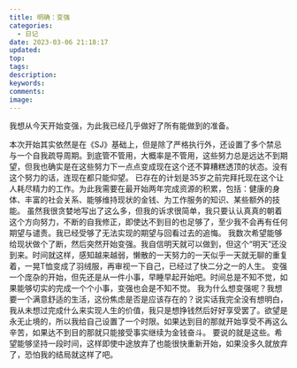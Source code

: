```yaml
---
title: 明确：变强
categories:
  - 日记
date: 2023-03-06 21:18:17
updated:
top:
tags:
description:
keywords:
comments:
image:
---
```

  我想从今天开始变强，为此我已经几乎做好了所有能做到的准备。
<!--more-->
  本次开始其实依然是在《SJ》基础上，但是除了严格执行外，还设置了多个禁忌与一个自我疏导周期。到底管不管用，大概率是不管用，这些努力总是远达不到期望，但我也确实是在这些努力下一点点变成现在这个还不算糟糕透顶的状态。没有这个努力的话，连现在都只能仰望。
  已存在的计划是35岁之前完拜托现在这个让人耗尽精力的工作。为此我需要在最开始两年完成资源的积累，包括：健康的身体、丰富的社会关系、能够维持现状的金钱、为工作服务的知识、某些额外的技能。
  虽然我很贪婪地写出了这么多，但我的诉求很简单，我只要认认真真的朝着这个方向努力，不断的自我修正，即使达不到目的也足够了，至少我不会再有任何期望与谴责。我已经受够了无法实现的期望与回看过去的追悔。
    我数次希望能够给现状做个了断，然后突然开始变强。我自信明天就可以做到，但这个“明天”还没到来。时间就这样，感知越来越弱，懒散的一天努力的一天似乎一天就无聊的重复着，一晃T恤变成了羽绒服，再审视一下自己，已经过了快二分之一的人生。
  变强一个庞杂的开始，但先还是从一件小事，早睡早起开始吧。时间总是不知不觉，如果能够切实的完成一个个小事，变强也会是不知不觉。
  我为什么想变强呢？我想要一个满意舒适的生活，这份焦虑是否是应该存在的？说实话我完全没有想明白，我从未想过完成什么来实现人生的价值，我只是想挣钱然后好好享受罢了。欲望是永无止境的，所以我给自己设置了一个时限。如果达到目的那就开始享受不再这么辛苦，如果达不到目的那就只能接受事实继续为金钱奋斗。
  要说的就是这些。希望能够坚持一段时间，这样即使中途放弃了也能很快重新开始，如果没多久就放弃了，恐怕我的结局就这样了吧。
